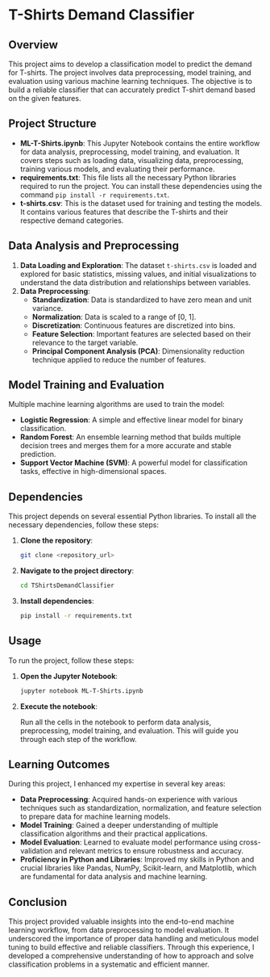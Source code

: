 # T-Shirts Demand Classifier

## Overview

This project aims to develop a classification model to predict the demand for T-shirts. The project involves data preprocessing, model training, and evaluation using various machine learning techniques. The objective is to build a reliable classifier that can accurately predict T-shirt demand based on the given features.

## Project Structure

- **ML-T-Shirts.ipynb**: This Jupyter Notebook contains the entire workflow for data analysis, preprocessing, model training, and evaluation. It covers steps such as loading data, visualizing data, preprocessing, training various models, and evaluating their performance.
- **requirements.txt**: This file lists all the necessary Python libraries required to run the project. You can install these dependencies using the command `pip install -r requirements.txt`.
- **t-shirts.csv**: This is the dataset used for training and testing the models. It contains various features that describe the T-shirts and their respective demand categories.

## Data Analysis and Preprocessing

1. **Data Loading and Exploration**: The dataset `t-shirts.csv` is loaded and explored for basic statistics, missing values, and initial visualizations to understand the data distribution and relationships between variables.
2. **Data Preprocessing**:
    - **Standardization**: Data is standardized to have zero mean and unit variance.
    - **Normalization**: Data is scaled to a range of [0, 1].
    - **Discretization**: Continuous features are discretized into bins.
    - **Feature Selection**: Important features are selected based on their relevance to the target variable.
    - **Principal Component Analysis (PCA)**: Dimensionality reduction technique applied to reduce the number of features.

## Model Training and Evaluation

Multiple machine learning algorithms are used to train the model:

- **Logistic Regression**: A simple and effective linear model for binary classification.
- **Random Forest**: An ensemble learning method that builds multiple decision trees and merges them for a more accurate and stable prediction.
- **Support Vector Machine (SVM)**: A powerful model for classification tasks, effective in high-dimensional spaces.

## Dependencies

This project depends on several essential Python libraries. To install all the necessary dependencies, follow these steps:

1. **Clone the repository**:

    ```bash
    git clone <repository_url>
    ```

2. **Navigate to the project directory**:

    ```bash
    cd TShirtsDemandClassifier
    ```

3. **Install dependencies**:

    ```bash
    pip install -r requirements.txt
    ```

## Usage

To run the project, follow these steps:

1. **Open the Jupyter Notebook**:

    ```bash
    jupyter notebook ML-T-Shirts.ipynb
    ```

2. **Execute the notebook**:

    Run all the cells in the notebook to perform data analysis, preprocessing, model training, and evaluation. This will guide you through each step of the workflow.

## Learning Outcomes

During this project, I enhanced my expertise in several key areas:

- **Data Preprocessing**: Acquired hands-on experience with various techniques such as standardization, normalization, and feature selection to prepare data for machine learning models.
- **Model Training**: Gained a deeper understanding of multiple classification algorithms and their practical applications.
- **Model Evaluation**: Learned to evaluate model performance using cross-validation and relevant metrics to ensure robustness and accuracy.
- **Proficiency in Python and Libraries**: Improved my skills in Python and crucial libraries like Pandas, NumPy, Scikit-learn, and Matplotlib, which are fundamental for data analysis and machine learning.

## Conclusion

This project provided valuable insights into the end-to-end machine learning workflow, from data preprocessing to model evaluation. It underscored the importance of proper data handling and meticulous model tuning to build effective and reliable classifiers. Through this experience, I developed a comprehensive understanding of how to approach and solve classification problems in a systematic and efficient manner.

